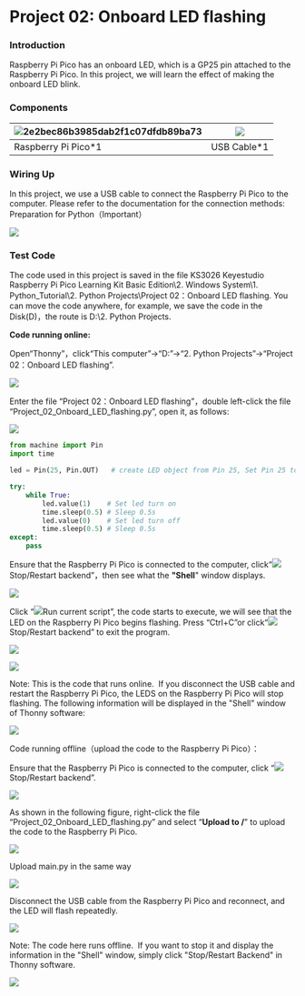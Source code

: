 # Project 02: Onboard LED flashing

### **Introduction**

Raspberry Pi Pico has an onboard LED, which is a GP25 pin attached to the Raspberry Pi Pico. In this project, we will learn the effect of making the onboard LED blink. 

### **Components**

| ![2e2bec86b3985dab2f1c07dfdb89ba73](media/2e2bec86b3985dab2f1c07dfdb89ba73-16853475831642.jpeg) |![](media/3bdcc62cfa661d2b860a76e28537e21e-16853475768291.png)|
| ------------------------------- | ---------------------- |
| Raspberry Pi Pico\*1            | USB Cable\*1           |

### **Wiring Up**

In this project, we use a USB cable to connect the Raspberry Pi Pico to the computer. Please refer to the documentation for the connection methods: Preparation for Python（Important）

![](/media/8ea81d60b8e2132c358041235490b7d5.jpeg)

### **Test Code**

The code used in this project is saved in the file KS3026 Keyestudio Raspberry Pi Pico Learning Kit Basic Edition\\2. Windows System\\1. Python\_Tutorial\\2. Python Projects\\Project 02：Onboard LED flashing. You can move the code anywhere, for example, we save the code in the Disk(D)，the route is D:\\2. Python Projects.

**Code running online:**

Open“Thonny”，click“This computer”→“D:”→“2. Python Projects”→“Project 02：Onboard LED flashing”.

![](/media/17519952e7c0019f1f0591903caa26d8.png)

Enter the file “Project 02：Onboard LED flashing”，double left-click the file “Project\_02\_Onboard\_LED\_flashing.py”, open it, as follows:

![](/media/87a877076f95cbe7d684ecc05de3e0cf.png)

```python
from machine import Pin
import time

led = Pin(25, Pin.OUT)   # create LED object from Pin 25, Set Pin 25 to output

try:
    while True:
        led.value(1)    # Set led turn on
        time.sleep(0.5) # Sleep 0.5s
        led.value(0)    # Set led turn off
        time.sleep(0.5) # Sleep 0.5s
except:
    pass
```


Ensure that the Raspberry Pi Pico is connected to the computer, click“![](/media/27451c8a9c13e29d02bc0f5831cfaf1f.png)Stop/Restart backend”，then see what the **"Shell**" window displays.

![](/media/a53cb17aaa0b29d1c5f359f222868c69.png)

Click “![](/media/da852227207616ccd9aff28f19e02690.png)Run current script”, the code starts to execute, we will see that the LED on the Raspberry Pi Pico begins flashing. Press “Ctrl+C”or click“![](/media/27451c8a9c13e29d02bc0f5831cfaf1f.png)Stop/Restart backend” to exit the program.

![](/media/79796116d54281366ee2e4871dd4ca33.png)

![](/media/529c3be102eb7414ac1e5e66fb203b6e.png)

Note: This is the code that runs online.  If you disconnect the USB cable and restart the Raspberry Pi Pico, the LEDS on the Raspberry Pi Pico will stop flashing. The following information will be displayed in the "Shell" window of Thonny software:  

![](/media/dde0b82feb441565c2bfa9517dedfed0.png)

Code running offline（upload the code to the Raspberry Pi Pico）：

Ensure that the Raspberry Pi Pico is connected to the computer, click “![](/media/27451c8a9c13e29d02bc0f5831cfaf1f.png)Stop/Restart backend”.

![](/media/705d3bdd9cad821399137c7c0df72e86.png)

As shown in the following figure, right-click the file “Project\_02\_Onboard\_LED\_flashing.py” and select “**Upload to /**” to upload the code to the Raspberry Pi Pico.  

![](/media/4e83ee98b0da014fae6896f4fb14c889.png)

Upload main.py in the same way

![](/media/1591c6146bbcd2df9c9ba1aec14a86ca.png)

Disconnect the USB cable from the Raspberry Pi Pico and reconnect, and the LED will flash repeatedly. 

![](/media/529c3be102eb7414ac1e5e66fb203b6e.png)

Note: The code here runs offline.  If you want to stop it and display the information in the "Shell" window, simply click "Stop/Restart Backend" in Thonny software.  

![](/media/f7ca5b1be220957141fb119e6cc4ab37.png)

